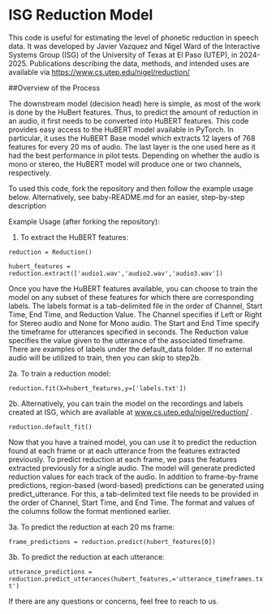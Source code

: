 # ISG Reduction Model
This code is useful for estimating the level of phonetic reduction in speech data.  It was developed by Javier Vazquez and Nigel Ward of the Interactive Systems Group (ISG) of the University of Texas at El Paso (UTEP), in 2024-2025.  Publications describing the data, methods, and intended uses are available via https://www.cs.utep.edu/nigel/reduction/

##Overview of the Process

The downstream model (decision head) here is simple, as most of the work is done by the HuBert features.  Thus, to predict the amount of reduction in an audio, it first needs to be converted into HuBERT features. This code provides easy access to the HuBERT model available in PyTorch. In particular, it uses the HuBERT Base model which extracts 12 layers of 768 features for every 20 ms of audio. The last layer is the one used here as it had the best performance in pilot tests. Depending on whether the audio is mono or stereo, the HuBERT model will produce one or two channels, respectively.

To used this code, fork the repository and then follow the example usage below.  Alternatively, see baby-README.md for an easier, step-by-step description

Example Usage (after forking the repository):


1. To extract the HuBERT features:

`
reduction = Reduction()
`

`
hubert_features = reduction.extract(['audio1.wav','audio2.wav','audio3.wav'])
`

Once you have the HuBERT features available, you can choose to train the model on any subset of these features for which there are corresponding labels. The labels format is a tab-delimited file in the order of Channel, Start Time, End Time, and Reduction Value. The Channel specifies if Left or Right for Stereo audio and None for Mono audio. The Start and End Time specify the timeframe for utterances specified in seconds. The Reduction value specifies the value given to the utterance of the associated timeframe. There are examples of labels under the default_data folder. If no external audio will be utilized to train, then you can skip to step2b.

2a. To train a reduction model:


`
reduction.fit(X=hubert_features,y=['labels.txt'])
`

2b. Alternatively, you can train the model on the recordings and labels
created at ISG, which are available at
www.cs.utep.edu/nigel/reduction/ .


`
reduction.default_fit()
`


Now that you have a trained model, you can use it to predict the reduction found at each frame or at each utterance from the features extracted previously. To predict reduction at each frame, we pass the features extracted previously for a single audio. The model will generate predicted reduction values for each track of the audio. In addition to frame-by-frame predictions, region-based (word-based) predictions can be generated using predict_utterance.  For this, a tab-delimited text file needs to be provided in the order of Channel, Start Time, and End Time. The format and values of the columns follow the format mentioned earlier.

3a. To predict the reduction at each 20 ms frame:

`
frame_predictions = reduction.predict(hubert_features[0])
`

3b. To predict the reduction at each utterance:

`
utterance_predictions = reduction.predict_utterances(hubert_features,='utterance_timeframes.txt')
`

If there are any questions or concerns, feel free to reach to us.
